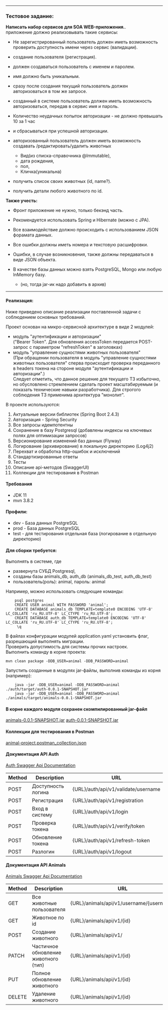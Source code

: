 
*************************

### Тестовое задание:

**Написать набор сервисов для SOA WEB-приложения.**.<br>
приложение должно реализовывать такие сервисы:

- Не зарегистрированный пользователь должен иметь возможность проверить доступность имени через сервис (валидации).
- создание пользователя (регистрация).
- должен создаваться пользователь с именем и паролем.
- имя должно быть уникальным.
- сразу после создания текущий пользователь должен авторизоваться в том же запросе.
- созданный в системе пользователь должен иметь возможность авторизоваться, передав в сервис имя и пароль.
- Количество неудачных попыток авторизации - не должно превышать 10 за 1 час
- и сбрасываться при успешной авторизации.
- авторизованный пользователь должен иметь возможность создавать /редактировать/удалить животных<br>

    - Вид(из списка-справочника @Immutable),
    - дата рождения,
    - пол,
    - Кличка(уникальна)

- получить список своих животных (id, name?).
- получить детали любого животного по id.

**Также учесть:** 

- Фронт приложение не нужно, только бекэнд часть.
- Рекомендуется использовать Spring и Hibernate (можно c JPA).
- Все взаимодействие должно происходить с использованием JSON форамата данных.

- Все ошибки должны иметь номера и текстовую расшифровки.
- Ошибки, в случае возникновения, также должны передаваться в виде JSON объекта.

- В качестве базы данных можно взять PostgreSQL, Mongo или любую InMemory базу.
    - (но, тогда jar-ик надо добавить в архив)

*************************

#### Реализация:

Ниже приведено описание реализации поставленной задачи с соблюдением основных требований.

Проект основан на микро-сервисной архитектуре в виде 2 модулей:<br>
- модуль "аутентификации и авторизации"<br>
    ("Bearer Token". Для обновления accessToken передается POST-запрос с параметром "refreshToken" в заголовках)<br>
- модуль "управление сущностями животных пользователя"<br>
  (При обращении пользователя в модуль "управление сущностями животных пользователя" сперва происходит проверка переданного в headers токена на стороне модуля "аутентификации и авторизации".)<br>
Следует отметить, что данное решение для текущего ТЗ избыточно, но обусловлено стремлением сделать проект масштабируемым (и показать технические навыки разработчика).
Для строгого соблюдения ТЗ применима архитектура "монолит".


В проекте используются:<br>

1. Актуальные версии библиотек (Spring Boot 2.4.3)
2. Авторизация - Spring Security
3. Все запросы идемпотентны
4. Сохранение в базу Postgresql (добавлены индексы на ключевых полях для оптимизации запросов)
5. Версионирование изменений баз данных (Flyway)
6. Логирование (архивирование) в локальную директорию (Log4j2)
7. Перехват и обработка http-ошибок и исключений 
8. Стандартизированные ответы
9. Тесты
10. Описание api-методов (SwaggerUI)
11. Коллекции для тестирования в Postman

#### Требования
- JDK 11
- mvn 3.8.2

#### Профили:
- dev - База данных PostgreSQL
- prod - База данных PostgreSQL
- test - для тестирования отдельная база (логирование в отдельную директорию)

#### Для сборки требуется:
Выполнять в системе, где
  - развернута СУБД Postgresql, 
  - созданы базы animals_db, auth_db (animals_db_test, auth_db_test)
  - пользователь(роль): animal, пароль: animal

Например, можно использовать следующие команды:

        psql postgres
        CREATE USER animal WITH PASSWORD 'animal';
        CREATE DATABASE animals_db TEMPLATE=template0 ENCODING 'UTF-8' LC_COLLATE 'ru_RU.UTF-8' LC_CTYPE 'ru_RU.UTF-8';
        CREATE DATABASE auth_db TEMPLATE=template0 ENCODING 'UTF-8' LC_COLLATE 'ru_RU.UTF-8' LC_CTYPE 'ru_RU.UTF-8';
         \q

В файлах конфигурации модулей application.yaml установить флаг, разрешающий выполнять миграции.<br>
Проверить допустимость для системы прочих настроек.<br>
Выполнить команду в корне проекта: 

    mvn clean package -DDB_USER=animal -DDB_PASSWORD=animal

Запустить созданные в модулях jar-файлы, выполнив команды из корня (например):<br>

        java -jar -DDB_USER=animal -DDB_PASSWORD=animal ./auth/target/auth-0.0.1-SNAPSHOT.jar
        java -jar -DDB_USER=animal -DDB_PASSWORD=animal ./animals/target/animals-0.0.1-SNAPSHOT.jar

#### В корне каждого модуля сохранен скомпилированный jar-файл
[animals-0.0.1-SNAPSHOT.jar](animals/animals-0.0.1-SNAPSHOT.jar)
[auth-0.0.1-SNAPSHOT.jar](auth/auth-0.0.1-SNAPSHOT.jar)

#### Коллекции для тестирования в Postman
[animal-project.postman_collection.json](animal-project.postman_collection.json)


#### Документация API Auth
[Auth Swagger Api Documentation](http://localhost:8020/auth/swagger-ui/)

| Method | Description | URL |
|----------------|---------|----------------|
| POST | Доступность логина | {URL}/auth/api/v1/validate/username |
| POST | Регистрация | {URL}/auth/api/v1/registration |
| POST | Вход в систему | {URL}/auth/api/v1/login |
| POST | Проверка токена | {URL}/auth/api/v1/verify/token |
| POST | Обновление токена | {URL}/auth/api/v1/refresh-token |
| POST | Разлогин | {URL}/auth/api/v1/logout |

#### Документация API Animals
[Animals Swagger Api Documentation](http://localhost:8030/animals/swagger-ui/)

| Method | Description | URL |
|----------------|---------|----------------|
| GET | Все животные пользователя | {URL}/animals/api/v1/username/{username} |
| GET | Животное по id | {URL}/animals/api/v1/{id} |
| POST | Создание животного | {URL}/animals/api/v1/ |
| PATCH | Частичное обновление животного (тип) | {URL}/animals/api/v1/{id}|
| PUT | Полное обновление животного | {URL}/animals/api/v1/{id}|
| DELETE | Удаление животного | {URL}/animals/api/v1/{id}|
